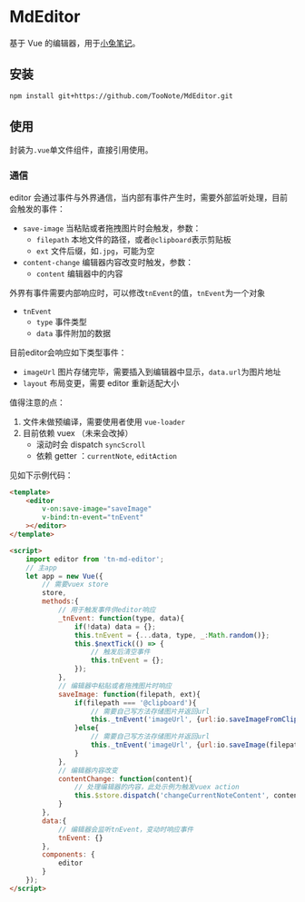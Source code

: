 # MdEditor

基于 Vue 的编辑器，用于[小兔笔记](https://xiaotu.io)。

## 安装

```sh
npm install git+https://github.com/TooNote/MdEditor.git
```

## 使用

封装为`.vue`单文件组件，直接引用使用。

### 通信

editor 会通过事件与外界通信，当内部有事件产生时，需要外部监听处理，目前会触发的事件：

- `save-image` 当粘贴或者拖拽图片时会触发，参数：
    - `filepath` 本地文件的路径，或者`@clipboard`表示剪贴板
    - `ext` 文件后缀，如`.jpg`，可能为空
- `content-change` 编辑器内容改变时触发，参数：
    - `content` 编辑器中的内容

外界有事件需要内部响应时，可以修改`tnEvent`的值，`tnEvent`为一个对象

- `tnEvent`
    - `type` 事件类型
    - `data` 事件附加的数据

目前editor会响应如下类型事件：

- `imageUrl` 图片存储完毕，需要插入到编辑器中显示，`data.url`为图片地址
- `layout` 布局变更，需要 editor 重新适配大小

值得注意的点：

1. 文件未做预编译，需要使用者使用 `vue-loader`
2. 目前依赖 vuex （未来会改掉）
    - 滚动时会 dispatch `syncScroll`
    - 依赖 getter ：`currentNote`, `editAction`

见如下示例代码：

```html
<template>
    <editor
        v-on:save-image="saveImage"
        v-bind:tn-event="tnEvent"
    ></editor>
</template>

<script>
    import editor from 'tn-md-editor';
    // 主app
    let app = new Vue({
        // 需要vuex store
        store,
        methods:{
            // 用于触发事件供editor响应
            _tnEvent: function(type, data){
                if(!data) data = {};
                this.tnEvent = {...data, type, _:Math.random()};
                this.$nextTick(() => {
                    // 触发后清空事件
                    this.tnEvent = {};
                });
            },
            // 编辑器中粘贴或者拖拽图片时响应
            saveImage: function(filepath, ext){
                if(filepath === '@clipboard'){
                    // 需要自己写方法存储图片并返回url
                    this._tnEvent('imageUrl', {url:io.saveImageFromClipboard()});
                }else{
                    // 需要自己写方法存储图片并返回url
                    this._tnEvent('imageUrl', {url:io.saveImage(filepath, ext)});
                }
            },
            // 编辑器内容改变
            contentChange: function(content){
                // 处理编辑器的内容，此处示例为触发vuex action
                this.$store.dispatch('changeCurrentNoteContent', content);
            }
        },
        data:{
            // 编辑器会监听tnEvent，变动时响应事件
            tnEvent: {}
        },
        components: {
            editor
        }
    });
</script>
```